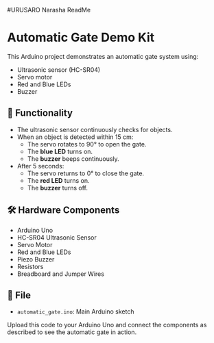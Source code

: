 #URUSARO Narasha ReadMe 
# Automatic Gate Demo Kit

This Arduino project demonstrates an automatic gate system using:

- Ultrasonic sensor (HC-SR04)
- Servo motor
- Red and Blue LEDs
- Buzzer

## 🔧 Functionality

- The ultrasonic sensor continuously checks for objects.
- When an object is detected within 15 cm:
  - The servo rotates to 90° to open the gate.
  - The **blue LED** turns on.
  - The **buzzer** beeps continuously.
- After 5 seconds:
  - The servo returns to 0° to close the gate.
  - The **red LED** turns on.
  - The **buzzer** turns off.

## 🛠 Hardware Components

- Arduino Uno
- HC-SR04 Ultrasonic Sensor
- Servo Motor
- Red and Blue LEDs
- Piezo Buzzer
- Resistors
- Breadboard and Jumper Wires

## 📁 File

- `automatic_gate.ino`: Main Arduino sketch

Upload this code to your Arduino Uno and connect the components as described to see the automatic gate in action.

